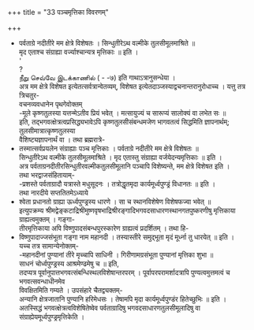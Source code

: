 +++
title = "33 पञ्चमृत्तिका विवरणम्"

+++
* पर्वताग्रे नदीतीरे मम क्षेत्रे विशेषतः । सिन्धुतीरेऽथ वल्मीके तुलसीमूलमाश्रिते ॥  
मृद एताश्च संग्राह्या वर्ज्याश्चान्यत्र मृत्तिकाः ॥ इति ।  
'  
?  
நீறு செவ்வே இடக்காணில் ( - -७) इति गाथाऽत्रानुसन्धेया ।  
अत्र मम क्षेत्रे विशेषत इत्येतत्सर्वत्रान्वेतव्यम्, विशेषत इत्येतदाञ्जस्याद्वचनान्तरानुरोधाच्च । यत्तु तत्र त्रिचतुर-  
वचनव्यवधानेन पृथगेवोक्तम्  
-मूले कृष्णतुलस्या यत्तन्मेऽतीव प्रियं भवेत् । मत्सायुज्यं च सारूप्यं सालोक्यं वा लभेत सः ॥  
इति, तद्भगवत्क्षेत्रत्वप्रसिद्ध्यभावेऽपि कृष्णतुलसीसंबन्धमजेण भागवतत्वं सिद्धमिति ज्ञापनार्थम्; तुलसीमात्रात्कृष्णतुलस्या  
वैशिष्ट्यज्ञापनार्थं वा । तथा ब्रह्मरात्रे-  
* तस्मात्सर्वप्रयलेन संग्राह्याः पञ्च मृत्तिकाः । पर्वताग्रे नदीतीरे मम क्षेत्रे विशेषतः ॥  
सिन्धुतीरेऽथ वल्मीके तुलसीमूलमाश्रिते । मृद एतास्तु संग्राह्या वर्जयेदन्यमृत्तिकाः ॥ इति ।  
अत्र पर्वताग्रनदीतीरसिन्धुतीरवल्मीकतुलसीमूलानि पञ्चापि विशेष्यन्ते, मम क्षेत्रे विशेषत इति ।  
तथा भरद्वाजसंहितायाम्-  
-प्रशस्ते पर्वताग्रादौ यत्रास्ते मधुसूदनः । तत्रोद्धृतमृदा कार्यमूर्ध्वपुण्ड्रं विधानतः ॥ इति ।  
तथा नारदीये सप्ततितमेऽध्याये  
* श्वेता प्रधानतो ग्राह्या ऊर्ध्वपुण्ड्रस्य धारणे । सा च स्थानविशेषेण विशेषफज्वा भवेत् ॥  
इत्युपक्रम्य श्रीमद्वेङ्कटाद्रिश्रीमुष्णवृषभाद्रिश्रीरङ्गादिभगवदसाधारणस्थानगतपुष्करणीषु मृत्तिकाया ग्राह्यत्वमुक्तम् । गङ्गा-  
तीरमृत्तिकाया अपि विष्णुपादसंबन्धपुरस्कारेण ग्राह्यत्वं प्रदर्शितम् । तथा हि-  
* विष्णुपादाज्जसंभूता गङ्गा नाम महानदी । तस्यास्तीरे समुद्भूता मृदं मूर्ध्ना तु धारयेत् ॥ इति ।  
यच्च तत्र सामान्येनोक्तम्-  
-महानदीनां पुण्यानां तीरे मृच्चापि साधिनी । गिरीणामग्रसंभूता पुण्यानां मृत्तिका शुभा ॥  
साधनं चोर्ध्वपुण्ड्रस्य आश्रमेण्ढमेषु च ॥ इति,  
तदप्यत्र पूर्वानुपात्तभगवत्संबन्धिस्थलविशेषान्तरपरम् । पूर्वापरपरामर्शादत्रापि पुण्यत्वमुत्तमत्वं च भगवत्सवन्धाधीनमेव  
विवक्षितमिति गम्यते । उपसंहारे चैतद्व्यक्तम्-  
अन्यानि क्षेत्रजातानि पुण्यानि हरिमेधसः । तेषामपि मृदा कार्यमूर्ध्वपुण्डंर हितेच्छुभिः ॥ इति ।  
अतस्सिद्धं भगवत्क्षेत्रत्वविशेषितेष्वेव पर्वताग्रादिषु भगवदसाधारणतुलसीमूलादिषु वा संग्राह्येयमूर्ध्वपुण्ड्रमृत्तिकेति ।